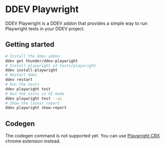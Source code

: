 # DDEV Playwright

DDEV Playwright is a DDEV addon that provides a simple way to run Playwright tests in your DDEV project.

## Getting started

```bash
# Install the ddev addon
ddev get thunder/ddev-playwright
# Install playwright at tests/playwright
ddev install-playwright
# Restart ddev
ddev restart
# Run the tests
ddev playwright test
# Run the tests in UI mode
ddev playwright test --ui
# Show the latest report
ddev playwright show-report
```

## Codegen

The codegen command is not supported yet. You can use [Playwright CRX](https://github.com/ruifigueira/playwright-crx) chrome extension instead.

